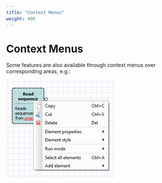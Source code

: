 ```yaml
---
title: "Context Menus"
weight: 400
---
```


# Context Menus

Some features are also available through context menus over corresponding areas, e.g.:

![](/images/1474811/2359307.png)